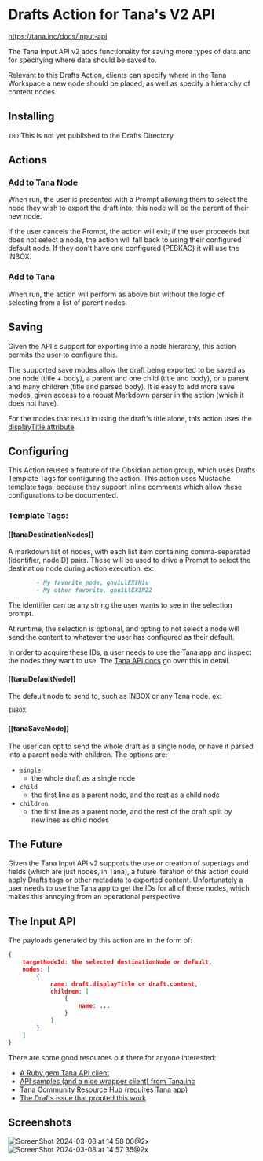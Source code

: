 # Drafts Action for Tana's V2 API 
https://tana.inc/docs/input-api

The Tana Input API v2 adds functionality for saving more types of data and for specifying where data should be saved to.

Relevant to this Drafts Action, clients can specify where in the Tana Workspace a new node should be placed, as well as specify a hierarchy of content nodes.
## Installing
`TBD`
This is not yet published to the Drafts Directory.
## Actions
### Add to Tana Node
When run, the user is presented with a Prompt allowing them to select the node they wish to export the draft into; this node will be the parent of their new node.

If the user cancels the Prompt, the action will exit; if the user proceeds but does not select a node, the action will fall back to using their configured default node. If they don't have one configured (PEBKAC) it will use the INBOX.
### Add to Tana
When run, the action will perform as above but without the logic of selecting from a list of parent nodes.
## Saving
Given the API's support for exporting into a node hierarchy, this action permits the user to configure this. 

The supported save modes allow the draft being exported to be saved as one node (title + body), a parent and one child (title and body), or a parent and many children (title and parsed body). It is easy to add more save modes, given access to a robust Markdown parser in the action (which it does not have).

For the modes that result in using the draft's title alone, this action uses the [displayTitle attribute](https://scripting.getdrafts.com/classes/Draft#displayTitle).
## Configuring
This Action reuses a feature of the Obsidian action group, which uses Drafts Template Tags for configuring the action. This action uses Mustache template tags, because they support inline comments which allow these configurations to be documented. 
### Template Tags:
#### [[tanaDestinationNodes]]
A markdown list of nodes, with each list item containing comma-separated (identifier, nodeID) pairs. 
These will be used to drive a Prompt to select the destination node during action execution.
ex: 
```markdown
		- My favorite node, ghu1LlEXIN1u
		- My other favorite, ghu1LlEXIN22
```
The identifier can be any string the user wants to see in the selection prompt.

At runtime, the selection is optional, and opting to not select a node will send the content to whatever the user has configured as their default.

In order to acquire these IDs, a user needs to use the Tana app and inspect the nodes they want to use. The [Tana API docs](https://tana.inc/docs/input-api) go over this in detail.
#### [[tanaDefaultNode]]
The default node to send to, such as INBOX or any Tana node.
ex:
```markdown
INBOX
```
#### [[tanaSaveMode]]
The user can opt to send the whole draft as a single node, or have it parsed into a parent node with children. 
The options are:
- `single`
    - the whole draft as a single node
- `child` 
    - the first line as a parent node, and the rest as a child node
- `children` 
    - the first line as a parent node, and the rest of the draft split by newlines as child nodes
## The Future
Given the Tana Input API v2 supports the use or creation of supertags and fields (which are just nodes, in Tana), a future iteration of this action could apply Drafts tags or other metadata to exported content. Unfortunately a user needs to use the Tana app to get the IDs for all of these nodes, which makes this annoying from an operational perspective.
## The Input API
The payloads generated by this action are in the form of:
```json
{
    targetNodeId: the selected destinationNode or default,
    nodes: [
        {
            name: draft.displayTitle or draft.content,
            children: [
                {
                    name: ...
                }
            ]
        }
    ]
}
```
There are some good resources out there for anyone interested:
- [A Ruby gem Tana API client](https://alchemists.io/projects/tana)
- [API samples (and a nice wrapper client) from Tana.inc](https://github.com/tanainc/tana-input-api-samples/tree/main)
- [Tana Community Resource Hub (requires Tana app)](https://tana.pub/yOTwTH6wVoyE/tana-community-resource-hub)
- [The Drafts issue that propted this work](https://forums.getdrafts.com/t/add-to-tana-runs-but-doesnt-add-to-tana/14907/12)
## Screenshots
![ScreenShot 2024-03-08 at 14 58 00@2x](https://github.com/mikewaters/drafts-tana-action-v2/assets/149978/d08275b2-5918-4322-907d-f986f47a40fd)
![ScreenShot 2024-03-08 at 14 57 35@2x](https://github.com/mikewaters/drafts-tana-action-v2/assets/149978/8115e342-3159-4e20-a49e-28f5c9918617)

